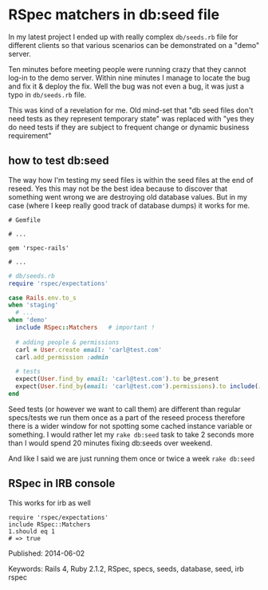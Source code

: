 # RSpec matchers in db:seed file

In my latest project I ended up with really complex `db/seeds.rb` file
for different clients so that various scenarios can be demonstrated on
a "demo" server. 

Ten minutes before meeting people were running crazy that
they cannot log-in to the demo server. Within nine minutes I manage to
locate the bug and fix it & deploy the fix. Well the bug was not even
a bug, it was just a typo in `db/seeds.rb` file. 

This was kind of a revelation for me. Old mind-set that "db seed 
files don't need tests as they represent temporary state" was replaced
with "yes they do need tests if they are subject to frequent change or
dynamic business requirement"

## how to test db:seed

The way how I'm testing my seed files is within the seed files at the
end of reseed. Yes this may not be the best idea because to discover 
that something went wrong we are destroying old database values. But in my
case (where I keep really good track of database dumps) it works for
me.

```
# Gemfile

# ...

gem 'rspec-rails' 

# ...

```

```ruby
# db/seeds.rb
require 'rspec/expectations'

case Rails.env.to_s
when 'staging'
  # ...
when 'demo'
  include RSpec::Matchers   # important !
  
  # adding people & permissions
  carl = User.create email: 'carl@test.com'
  carl.add_permission :admin

  # tests
  expect(User.find_by email: 'carl@test.com').to be_present
  expect(User.find_by(email: 'carl@test.com').permissions).to include(:admin)
end
```

Seed tests (or however we want to call them) are different than regular
specs/tests we run them once as a part of the reseed process therefore
there is a wider window for not spotting some cached instance variable or
something. I would rather let my `rake db:seed` task to take 2 seconds
more than I would spend 20 minutes fixing db:seeds over weekend.

And like I said we are just running them once or twice a week `rake db:seed`



## RSpec in IRB console

This works for irb as well

```irb
require 'rspec/expectations'
include RSpec::Matchers
1.should eq 1
# => true
```

Published: 2014-06-02

Keywords: Rails 4, Ruby 2.1.2,  RSpec, specs, seeds, database, seed, irb rspec
